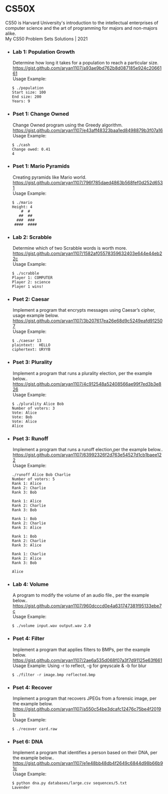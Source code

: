 # CS50X
CS50 is Harvard University's introduction to the intellectual enterprises of computer science and the art of programming for majors and non-majors alike.
<br>
My CS50 Problem Sets Solutions | 2021

* ### Lab 1: Population Growth

   Determine how long it takes for a population to reach a particular size.<br>
   https://gist.github.com/aryan1107/a93ae9bd762b8d087185e924c2066161<br>
   Usage Example:
```
   $ ./population
   Start size: 100
   End size: 200
   Years: 9
```


* ### Pset 1: Change Owned

   Change Owned program using the Greedy algorithm.<br>
   https://gist.github.com/aryan1107/e43aff48323baa1ed8498879b3f07a16<br>
   Usage Example:
```
   $ ./cash
   Change owed: 0.41
   4
```



* ### Pset 1: Mario Pyramids

   Creating pyramids like Mario world.<br>
   https://gist.github.com/aryan1107/796f785daed4863b568fef0d252d6531<br>
   Usage Example:
```
   $ ./mario
   Height: 4
       #  #
      ##  ##
     ###  ###
    ####  ####
```


* ### Lab 2: Scrabble

   Determine which of two Scrabble words is worth more.<br>
   https://gist.github.com/aryan1107/1582af05578359632403e644e44eb22c<br>
   Usage Example:
```
   $ ./scrabble
   Player 1: COMPUTER
   Player 2: science
   Player 1 wins!
```

* ### Pset 2: Caesar

   Implement a program that encrypts messages using Caesar’s cipher, usage example below.<br>
   https://gist.github.com/aryan1107/3b207617ea26e68d9c5249eafd912507<br>
   Usage Example:
```
   $ ./caesar 13
   plaintext:  HELLO
   ciphertext: URYYB
```

* ### Pset 3: Plurality

   Implement a program that runs a plurality election, per the example below..<br>
   https://gist.github.com/aryan1107/4c912548a52408566ae99f7ed3b3e826<br>
   Usage Example:
```
   $ ./plurality Alice Bob
   Number of voters: 3
   Vote: Alice
   Vote: Bob
   Vote: Alice
   Alice
```


* ### Pset 3: Runoff

   Implement a program that runs a runoff election,per the example below..<br>
   https://gist.github.com/aryan1107/63992326f2d763e54527d1cb1baee122<br>
   Usage Example:
```
   ./runoff Alice Bob Charlie
   Number of voters: 5
   Rank 1: Alice
   Rank 2: Charlie
   Rank 3: Bob

   Rank 1: Alice
   Rank 2: Charlie
   Rank 3: Bob

   Rank 1: Bob
   Rank 2: Charlie
   Rank 3: Alice

   Rank 1: Bob
   Rank 2: Charlie
   Rank 3: Alice

   Rank 1: Charlie
   Rank 2: Alice
   Rank 3: Bob

   Alice
```


* ### Lab 4: Volume

   A program to modify the volume of an audio file., per the example below..<br>
   https://gist.github.com/aryan1107/960dcccd0e4a631747381f95133ebe7c<br>
   Usage Example:
```
   $ ./volume input.wav output.wav 2.0
```


* ### Pset 4: Filter

   Implement a program that applies filters to BMPs, per the example below.<br>
   https://gist.github.com/aryan1107/2ae6a535d068f07a3f7d91125e63f661<br>
   Usage Example: Using -r to reflect, -g for greyscale & -b for blur
```
   $ ./filter -r image.bmp reflected.bmp
```


* ### Pset 4: Recover

   Implement a program that recovers JPEGs from a forensic image, per the example below.<br>
   https://gist.github.com/aryan1107/a550c54be3dcafc12476c75be4f2019b<br>
   Usage Example: 
```
   $ ./recover card.raw
```

* ### Pset 6: DNA

   Implement a program that identifies a person based on their DNA, per the example below..<br>
   https://gist.github.com/aryan1107/e1e48bb48db4f2649c6844d98b66b91c<br>
   Usage Example: 
```
   $ python dna.py databases/large.csv sequences/5.txt
   Lavender
```
